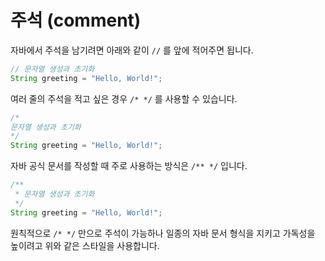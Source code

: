 # 주석 (comment)



자바에서 주석을 남기려면 아래와 같이 `//` 를 앞에 적어주면 됩니다.

```java
// 문자열 생성과 초기화
String greeting = "Hello, World!";
```



여러 줄의 주석을 적고 싶은 경우 `/* */` 를 사용할 수 있습니다.

```java
/*
문자열 생성과 초기화
*/
String greeting = "Hello, World!";
```



자바 공식 문서를 작성할 때 주로 사용하는 방식은 `/** */` 입니다.

```java
/**
 * 문자열 생성과 초기화
 */
String greeting = "Hello, World!";
```

원칙적으로 `/* */` 만으로 주석이 가능하나 일종의 자바 문서 형식을 지키고 가독성을 높이려고 위와 같은 스타일을 사용합니다.

